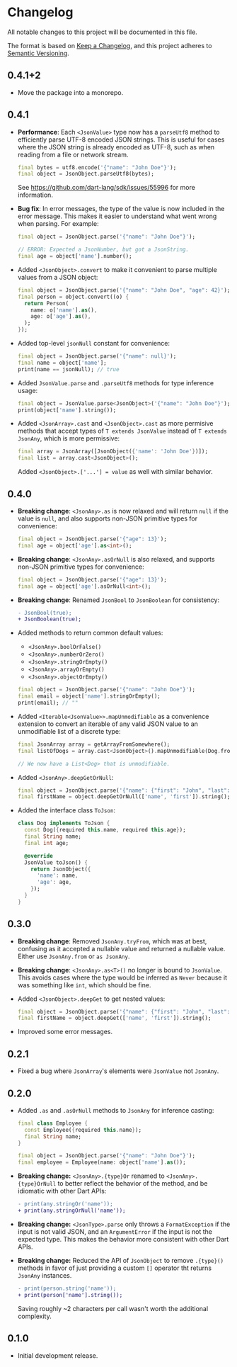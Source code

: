<!-- #region(HEADER) -->
# Changelog

All notable changes to this project will be documented in this file.

The format is based on [Keep a Changelog](https://keepachangelog.com/en/1.1.0/),
and this project adheres to [Semantic Versioning](https://semver.org/spec/v2.0.0.html).

<!-- #endregion -->

## 0.4.1+2

- Move the package into a monorepo.

## 0.4.1

- **Performance**: Each `<JsonValue>` type now has a `parseUtf8` method to
  efficiently parse UTF-8 encoded JSON strings. This is useful for cases where
  the JSON string is already encoded as UTF-8, such as when reading from a file
  or network stream.

  ```dart
  final bytes = utf8.encode('{"name": "John Doe"}');
  final object = JsonObject.parseUtf8(bytes);
  ```

  See <https://github.com/dart-lang/sdk/issues/55996> for more information.

- **Bug fix**: In error messages, the type of the value is now included in the
  error message. This makes it easier to understand what went wrong when
  parsing. For example:

  ```dart
  final object = JsonObject.parse('{"name": "John Doe"}');

  // ERROR: Expected a JsonNumber, but got a JsonString.
  final age = object['name'].number();
  ```

- Added `<JsonObject>.convert` to make it convenient to parse multiple values
  from a JSON object:

  ```dart
  final object = JsonObject.parse('{"name": "John Doe", "age": 42}');
  final person = object.convert((o) {
    return Person(
      name: o['name'].as(),
      age: o['age'].as(),
    );
  });
  ```

- Added top-level `jsonNull` constant for convenience:

  ```dart
  final object = JsonObject.parse('{"name": null}');
  final name = object['name'];
  print(name == jsonNull); // true
  ```

- Added `JsonValue.parse` and `.parseUtf8` methods for type inference usage:

  ```dart
  final object = JsonValue.parse<JsonObject>('{"name": "John Doe"}');
  print(object['name'].string());
  ```

- Added `<JsonArray>.cast` and `<JsonObject>.cast` as more permisive methods
  that accept types of `T extends JsonValue` instead of `T extends JsonAny`,
  which is more permissive:

  ```dart
  final array = JsonArray([JsonObject({'name': 'John Doe'})]);
  final list = array.cast<JsonObject>();
  ```

  Added `<JsonObject>.['...'] = value` as well with similar behavior.

## 0.4.0

- **Breaking change**: `<JsonAny>.as` is now relaxed and will return `null` if
  the value is `null`, and also supports non-JSON primitive types for
  convenience:

  ```dart
  final object = JsonObject.parse('{"age": 13}');
  final age = object['age'].as<int>();
  ```

- **Breaking change**: `<JsonAny>.asOrNull` is also relaxed, and supports
  non-JSON primitive types for convenience:

  ```dart
  final object = JsonObject.parse('{"age": 13}');
  final age = object['age'].asOrNull<int>();
  ```

- **Breaking change**: Renamed `JsonBool` to `JsonBoolean` for consistency:

  ```diff
  - JsonBool(true);
  + JsonBoolean(true);
  ```

- Added methods to return common default values:
  - `<JsonAny>.boolOrFalse()`
  - `<JsonAny>.numberOrZero()`
  - `<JsonAny>.stringOrEmpty()`
  - `<JsonAny>.arrayOrEmpty()`
  - `<JsonAny>.objectOrEmpty()`

  ```dart
  final object = JsonObject.parse('{"name": "John Doe"}');
  final email = object['name'].stringOrEmpty();
  print(email); // ""
  ```

- Added `<Iterable<JsonValue>>.mapUnmodifiable` as a convenience extension to
  convert an iterable of any valid JSON value to an unmodifiable list of a
  discrete type:

  ```dart
  final JsonArray array = getArrayFromSomewhere();
  final listOfDogs = array.cast<JsonObject>().mapUnmodifiable(Dog.fromJson);

  // We now have a List<Dog> that is unmodifiable.
  ```

- Added `<JsonAny>.deepGetOrNull`:

  ```dart
  final object = JsonObject.parse('{"name": {"first": "John", "last": "Doe"}}');
  final firstName = object.deepGetOrNull(['name', 'first']).string();
  ```

- Added the interface class `ToJson`:

  ```dart
  class Dog implements ToJson {
    const Dog({required this.name, required this.age});
    final String name;
    final int age;

    @override
    JsonValue toJson() {
      return JsonObject({
        'name': name,
        'age': age,
      });
    }
  }
  ```

## 0.3.0

- **Breaking change**: Removed `JsonAny.tryFrom`, which was at best, confusing
  as it accepted a nullable value and returned a nullable value. Either use
  `JsonAny.from` or `as JsonAny`.

- **Breaking change**: `<JsonAny>.as<T>()` no longer is bound to `JsonValue`.
  This avoids cases where the type would be inferred as `Never` because it was
  something like `int`, which should be fine.

- Added `<JsonObject>.deepGet` to get nested values:

  ```dart
  final object = JsonObject.parse('{"name": {"first": "John", "last": "Doe"}}');
  final firstName = object.deepGet(['name', 'first']).string();
  ```

- Improved some error messages.

## 0.2.1

- Fixed a bug where `JsonArray`'s elements were `JsonValue` not `JsonAny`.

## 0.2.0

- Added `.as` and `.asOrNull` methods to `JsonAny` for inference casting:

  ```dart
  final class Employee {
    const Employee({required this.name});
    final String name;
  }

  final object = JsonObject.parse('{"name": "John Doe"}');
  final employee = Employee(name: object['name'].as());
  ```

- **Breaking change:** `<JsonAny>.{type}Or` renamed to `<JsonAny>.{type}OrNull`
  to better reflect the behavior of the method, and be idiomatic with other Dart
  APIs:

  ```diff
  - print(any.stringOr('name'));
  + print(any.stringOrNull('name'));
  ```

- **Breaking change:** `<JsonType>.parse` only throws a `FormatException` if the
  input is not valid JSON, and an `ArgumentError` if the input is not the
  expected type. This makes the behavior more consistent with other Dart APIs.

- **Breaking change:** Reduced the API of `JsonObject` to remove `.{type}()`
  methods in favor of just providing a custom `[]` operator tht returns
  `JsonAny` instances.

  ```diff
  - print(person.string('name'));
  + print(person['name'].string());
  ```

  Saving roughly ~2 characters per call wasn't worth the additional complexity.

## 0.1.0

- Initial development release.
